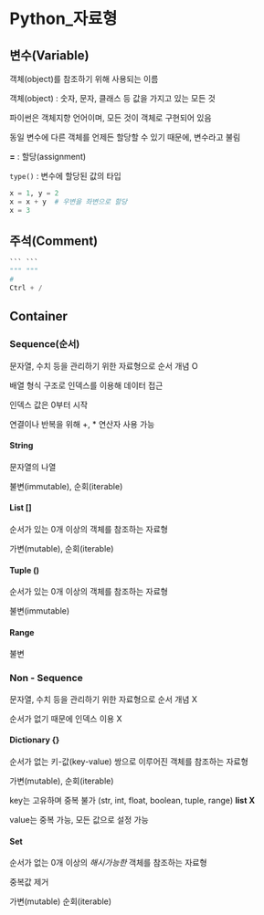 # Python_자료형

## 변수(Variable)

객체(object)를 참조하기 위해 사용되는 이름

객체(object) : 숫자, 문자, 클래스 등 값을 가지고 있는 모든 것

파이썬은 객체지향 언어이며, 모든 것이 객체로 구현되어 있음

동일 변수에 다른 객체를 언제든 할당할 수 있기 때문에, 변수라고 불림

**=**  : 할당(assignment)

`type()` : 변수에 할당된 값의 타입

```python
x = 1, y = 2
x = x + y  # 우변을 좌변으로 할당
x = 3
```



## 주석(Comment)

```python
``` ```
""" """
#
Ctrl + /
```



## Container

### Sequence(순서)

문자열, 수치 등을 관리하기 위한 자료형으로 순서 개념 O

배열 형식 구조로 인덱스를 이용해 데이터 접근

인덱스 값은 0부터 시작

연결이나 반복을 위해 +, * 연산자 사용 가능

#### String

문자열의 나열

불변(immutable), 순회(iterable)

#### List []

순서가 있는 0개 이상의 객체를 참조하는 자료형

가변(mutable), 순회(iterable)

#### Tuple ()

순서가 있는 0개 이상의 객체를 참조하는 자료형

불변(immutable)

#### Range

불변

### Non - Sequence

문자열, 수치 등을 관리하기 위한 자료형으로 순서 개념 X

순서가 없기 때문에 인덱스 이용 X

#### Dictionary {}

순서가 없는 키-값(key-value) 쌍으로 이루어진 객체를 참조하는 자료형

가변(mutable), 순회(iterable)

key는 고유하며 중복 불가 (str, int, float, boolean, tuple, range) **list X**

value는 중복 가능, 모든 값으로 설정 가능



#### Set

순서가 없는 0개 이상의 *해시가능한* 객체를 참조하는 자료형

중복값 제거

가변(mutable) 순회(iterable)

